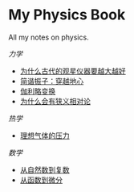 # My Physics Book

All my notes on physics.

_力学_

- [为什么古代的观星仪器要越大越好](https://github.com/jiyanjiang/My_Physics_Book/blob/main/Mechanics/Errors.md)
- [简谐振子：穿越地心](https://github.com/jiyanjiang/My_Physics_Book/blob/main/Mechanics/Earth_express.md)
- [伽利略变换](https://github.com/jiyanjiang/My_Physics_Book/blob/main/Mechanics/Galilean_transformation.md)
- [为什么会有狭义相对论](https://github.com/jiyanjiang/My_Physics_Book/blob/main/Mechanics/Special_relativity.md)

_热学_

- [理想气体的压力](https://github.com/jiyanjiang/My_Physics_Book/blob/main/Thermal_Physics/Ideal_gas.md)


_数学_

- [从自然数到复数](https://github.com/jiyanjiang/My_Physics_Book/blob/main/Mathematics/Number_and_quantity.md)
- [从函数到微分](https://github.com/jiyanjiang/My_Physics_Book/blob/main/Mathematics/Function_and_Differential.md)

